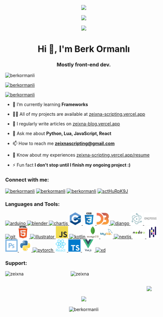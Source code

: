 <p align="center"><a href="https://discord.gg/sctHuRpK9J"><img src="https://img.shields.io/badge/Discord-7289DA?style=for-the-badge&logo=discord&logoColor=white" /></a></p>
<p align="center"><img src="https://github-readme-stats.vercel.app/api/top-langs/?username=berkormanli&layout=compact&show_icons=true&title_color=ffffff&icon_color=34abeb&text_color=daf7dc&bg_color=151515"/></p>
<p align="center"><img src="https://github-readme-stats.vercel.app/api?username=berkormanli&show_icons=true&theme=radical&border_radius=2" />

<h1 align="center">Hi 👋, I'm Berk Ormanlı</h1>
<h3 align="center">Mostly front-end dev.</h3>

<p align="left"> <img src="https://komarev.com/ghpvc/?username=berkormanli&label=Profile%20views&color=0e75b6&style=flat" alt="berkormanli" /> </p>

<p align="left"> <a href="https://github.com/ryo-ma/github-profile-trophy"><img src="https://github-profile-trophy.vercel.app/?username=berkormanli" alt="berkormanli" /></a> </p>

<p align="left"> <a href="https://twitter.com/berkormanli" target="blank"><img src="https://img.shields.io/twitter/follow/berkormanli?logo=twitter&style=for-the-badge" alt="berkormanli" /></a> </p>

- 🌱 I’m currently learning **Frameworks**

- 👨‍💻 All of my projects are available at [zeixna-scripting.vercel.app](zeixna-scripting.vercel.app)

- 📝 I regularly write articles on [zeixna-blog.vercel.app](zeixna-blog.vercel.app)

- 💬 Ask me about **Python, Lua, JavaScript, React**

- 📫 How to reach me **zeixnascripting@gmail.com**

- 📄 Know about my experiences [zeixna-scripting.vercel.app/resume](zeixna-scripting.vercel.app/resume)

- ⚡ Fun fact **I don't stop until I finish my ongoing project :)**

<h3 align="left">Connect with me:</h3>
<p align="left">
<a href="https://twitter.com/berkormanli" target="blank"><img align="center" src="https://raw.githubusercontent.com/rahuldkjain/github-profile-readme-generator/master/src/images/icons/Social/twitter.svg" alt="berkormanli" height="30" width="40" /></a>
<a href="https://instagram.com/berkormanli" target="blank"><img align="center" src="https://raw.githubusercontent.com/rahuldkjain/github-profile-readme-generator/master/src/images/icons/Social/instagram.svg" alt="berkormanli" height="30" width="40" /></a>
<a href="https://www.leetcode.com/berkormanli" target="blank"><img align="center" src="https://raw.githubusercontent.com/rahuldkjain/github-profile-readme-generator/master/src/images/icons/Social/leet-code.svg" alt="berkormanli" height="30" width="40" /></a>
<a href="https://discord.gg/sctHuRpK9J" target="blank"><img align="center" src="https://raw.githubusercontent.com/rahuldkjain/github-profile-readme-generator/master/src/images/icons/Social/discord.svg" alt="sctHuRpK9J" height="30" width="40" /></a>
</p>

<h3 align="left">Languages and Tools:</h3>
<p align="left"> <a href="https://www.arduino.cc/" target="_blank" rel="noreferrer"> <img src="https://cdn.worldvectorlogo.com/logos/arduino-1.svg" alt="arduino" width="40" height="40"/> </a> <a href="https://www.blender.org/" target="_blank" rel="noreferrer"> <img src="https://download.blender.org/branding/community/blender_community_badge_white.svg" alt="blender" width="40" height="40"/> </a> <a href="https://www.chartjs.org" target="_blank" rel="noreferrer"> <img src="https://www.chartjs.org/media/logo-title.svg" alt="chartjs" width="40" height="40"/> </a> <a href="https://www.w3schools.com/cpp/" target="_blank" rel="noreferrer"> <img src="https://raw.githubusercontent.com/devicons/devicon/master/icons/cplusplus/cplusplus-original.svg" alt="cplusplus" width="40" height="40"/> </a> <a href="https://www.w3schools.com/css/" target="_blank" rel="noreferrer"> <img src="https://raw.githubusercontent.com/devicons/devicon/master/icons/css3/css3-original-wordmark.svg" alt="css3" width="40" height="40"/> </a> <a href="https://d3js.org/" target="_blank" rel="noreferrer"> <img src="https://raw.githubusercontent.com/devicons/devicon/master/icons/d3js/d3js-original.svg" alt="d3js" width="40" height="40"/> </a> <a href="https://www.djangoproject.com/" target="_blank" rel="noreferrer"> <img src="https://cdn.worldvectorlogo.com/logos/django.svg" alt="django" width="40" height="40"/> </a> <a href="https://www.electronjs.org" target="_blank" rel="noreferrer"> <img src="https://raw.githubusercontent.com/devicons/devicon/master/icons/electron/electron-original.svg" alt="electron" width="40" height="40"/> </a> <a href="https://expressjs.com" target="_blank" rel="noreferrer"> <img src="https://raw.githubusercontent.com/devicons/devicon/master/icons/express/express-original-wordmark.svg" alt="express" width="40" height="40"/> </a> <a href="https://git-scm.com/" target="_blank" rel="noreferrer"> <img src="https://www.vectorlogo.zone/logos/git-scm/git-scm-icon.svg" alt="git" width="40" height="40"/> </a> <a href="https://www.w3.org/html/" target="_blank" rel="noreferrer"> <img src="https://raw.githubusercontent.com/devicons/devicon/master/icons/html5/html5-original-wordmark.svg" alt="html5" width="40" height="40"/> </a> <a href="https://www.adobe.com/in/products/illustrator.html" target="_blank" rel="noreferrer"> <img src="https://www.vectorlogo.zone/logos/adobe_illustrator/adobe_illustrator-icon.svg" alt="illustrator" width="40" height="40"/> </a> <a href="https://developer.mozilla.org/en-US/docs/Web/JavaScript" target="_blank" rel="noreferrer"> <img src="https://raw.githubusercontent.com/devicons/devicon/master/icons/javascript/javascript-original.svg" alt="javascript" width="40" height="40"/> </a> <a href="https://kotlinlang.org" target="_blank" rel="noreferrer"> <img src="https://www.vectorlogo.zone/logos/kotlinlang/kotlinlang-icon.svg" alt="kotlin" width="40" height="40"/> </a> <a href="https://www.mongodb.com/" target="_blank" rel="noreferrer"> <img src="https://raw.githubusercontent.com/devicons/devicon/master/icons/mongodb/mongodb-original-wordmark.svg" alt="mongodb" width="40" height="40"/> </a> <a href="https://www.mysql.com/" target="_blank" rel="noreferrer"> <img src="https://raw.githubusercontent.com/devicons/devicon/master/icons/mysql/mysql-original-wordmark.svg" alt="mysql" width="40" height="40"/> </a> <a href="https://nextjs.org/" target="_blank" rel="noreferrer"> <img src="https://cdn.worldvectorlogo.com/logos/nextjs-2.svg" alt="nextjs" width="40" height="40"/> </a> <a href="https://nodejs.org" target="_blank" rel="noreferrer"> <img src="https://raw.githubusercontent.com/devicons/devicon/master/icons/nodejs/nodejs-original-wordmark.svg" alt="nodejs" width="40" height="40"/> </a> <a href="https://pandas.pydata.org/" target="_blank" rel="noreferrer"> <img src="https://raw.githubusercontent.com/devicons/devicon/2ae2a900d2f041da66e950e4d48052658d850630/icons/pandas/pandas-original.svg" alt="pandas" width="40" height="40"/> </a> <a href="https://www.photoshop.com/en" target="_blank" rel="noreferrer"> <img src="https://raw.githubusercontent.com/devicons/devicon/master/icons/photoshop/photoshop-line.svg" alt="photoshop" width="40" height="40"/> </a> <a href="https://www.python.org" target="_blank" rel="noreferrer"> <img src="https://raw.githubusercontent.com/devicons/devicon/master/icons/python/python-original.svg" alt="python" width="40" height="40"/> </a> <a href="https://pytorch.org/" target="_blank" rel="noreferrer"> <img src="https://www.vectorlogo.zone/logos/pytorch/pytorch-icon.svg" alt="pytorch" width="40" height="40"/> </a> <a href="https://reactjs.org/" target="_blank" rel="noreferrer"> <img src="https://raw.githubusercontent.com/devicons/devicon/master/icons/react/react-original-wordmark.svg" alt="react" width="40" height="40"/> </a> <a href="https://www.typescriptlang.org/" target="_blank" rel="noreferrer"> <img src="https://raw.githubusercontent.com/devicons/devicon/master/icons/typescript/typescript-original.svg" alt="typescript" width="40" height="40"/> </a> <a href="https://vuejs.org/" target="_blank" rel="noreferrer"> <img src="https://raw.githubusercontent.com/devicons/devicon/master/icons/vuejs/vuejs-original-wordmark.svg" alt="vuejs" width="40" height="40"/> </a> <a href="https://www.adobe.com/products/xd.html" target="_blank" rel="noreferrer"> <img src="https://cdn.worldvectorlogo.com/logos/adobe-xd.svg" alt="xd" width="40" height="40"/> </a> </p>

<h3 align="left">Support:</h3>
<p><a href="https://www.buymeacoffee.com/zeixna"> <img align="left" src="https://cdn.buymeacoffee.com/buttons/v2/default-yellow.png" height="50" width="210" alt="zeixna" /></a><a href="https://ko-fi.com/zeixna"> <img align="left" src="https://cdn.ko-fi.com/cdn/kofi3.png?v=3" height="50" width="210" alt="zeixna" /></a></p><br><br>

<p align="center"><img src="https://github-readme-stats.vercel.app/api/top-langs/?username=berkormanli&layout=compact&show_icons=true&title_color=ffffff&icon_color=34abeb&text_color=daf7dc&bg_color=151515"/></p>
<p align="center"><img src="https://github-readme-stats.vercel.app/api?username=berkormanli&show_icons=true&theme=radical&border_radius=2" /></p>

<p align="center"><img src="https://github-readme-streak-stats.herokuapp.com/?user=berkormanli&" alt="berkormanli" /></p>
